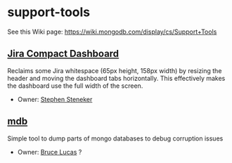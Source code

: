 support-tools
=============

See this Wiki page:
https://wiki.mongodb.com/display/cs/Support+Tools

[Jira Compact Dashboard](./scripts/tampermonkey/jira_compact_dashboard.js)
--
Reclaims some Jira whitespace (65px height, 158px width) by resizing the header and moving the dashboard tabs horizontally. This effectively makes the dashboard use the full width of the screen.

- Owner: [Stephen Steneker](mailto:stennie@mongodb.com)

[mdb](./mdb)
--
Simple tool to dump parts of mongo databases to debug corruption issues

- Owner: [Bruce Lucas](mailto:bruce.lucas@@mongodb.com) ?
